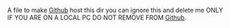 A file to make [Github](github.com) host this dir you can ignore this and delete me ONLY IF YOU ARE ON A LOCAL PC DO NOT REMOVE FROM [Github](github.com).